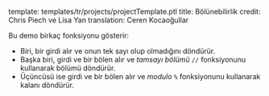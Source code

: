 template: templates/tr/projects/projectTemplate.ptl
title: Bölünebilirlik
credit: Chris Piech ve Lisa Yan
translation: Ceren Kocaoğullar

Bu demo birkaç fonksiyonu gösterir:

- Biri, bir girdi alır ve onun tek sayı olup olmadığını döndürür.
- Başka biri, girdi ve bir bölen alır ve _tamsayı bölümü_ `//` fonksiyonunu kullanarak bölümü döndürür.
- Üçüncüsü ise girdi ve bir bölen alır ve _modulo_ `%` fonksiyonunu kullanarak kalanı döndürür.
